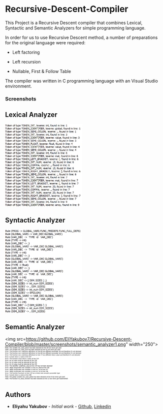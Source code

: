# Recursive-Descent-Compiler

This Project is a Recursive Descent compiler that combines Lexical, Syntactic and Semantic Analyzers for simple programming language.

In order for us to use Recursive Descent method, a number of preparations for the original language were required:

- Left factoring

- Left recursion

- Nullable, First & Follow Table

The compiler was written in C programming language with an Visual Studio environment.

### Screenshots

## Lexical Analyzer
<img src="https://github.com/EliYakubov7/Recursive-Descent-Compiler/blob/master/screenshots/lexical_analyzer.png" width="250">  

## Syntactic Analyzer
<img src="https://github.com/EliYakubov7/Recursive-Descent-Compiler/blob/master/screenshots/syntactic_analyzer.png" width="250">  

## Semantic Analyzer
<img src=https://github.com/EliYakubov7/Recursive-Descent-Compiler/blob/master/screenshots/semantic_analyzer1.png" width="250">  
<img src="https://github.com/EliYakubov7/Recursive-Descent-Compiler/blob/master/screenshots/semantic_analyzer2.png" width="250">  

## Authors

* **Eliyahu Yakubov** - *Initial work* - [Github](https://github.com/EliYakubov7), [Linkedin](https://www.linkedin.com/in/eli-yakubov-961908173)
